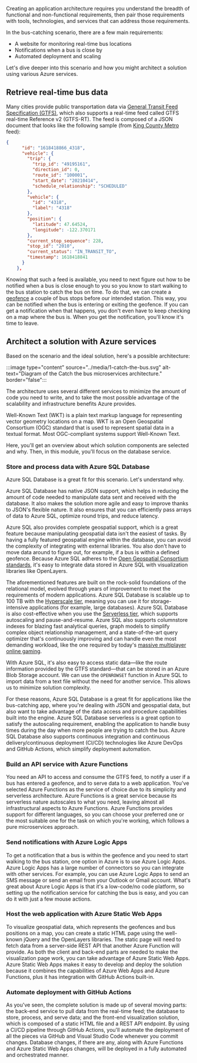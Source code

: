 Creating an application architecture requires you understand the breadth of functional and non-functional requirements, then pair those requirements with tools, technologies, and services that can address those requirements. 

In the bus-catching scenario, there are a few main requirements:

- A website for monitoring real-time bus locations
- Notifications when a bus is close by
- Automated deployment and scaling

Let's dive deeper into this scenario and how you might architect a solution using various Azure services.

## Retrieve real-time bus data

Many cities provide public transportation data via [General Transit Feed Specification (GTFS)](https://gtfs.org/about/), which also supports a real-time feed called GTFS real-time Reference v2 (GTFS-RT). The feed is composed of a JSON document that looks like the following sample (from [King County Metro](https://kingcounty.gov/depts/transportation/metro/travel-options/bus/app-center/developer-resources.aspx) feed):

```json
{
      "id": "1618418866_4318",
      "vehicle": {
        "trip": {
          "trip_id": "49195161",
          "direction_id": 0,
          "route_id": "100001",
          "start_date": "20210414",
          "schedule_relationship": "SCHEDULED"
        },
        "vehicle": {
          "id": "4318",
          "label": "4318"
        },
        "position": {
          "latitude": 47.64524,
          "longitude": -122.370171
        },
        "current_stop_sequence": 228,
        "stop_id": "2010",
        "current_status": "IN_TRANSIT_TO",
        "timestamp": 1618418841
      }
    },
```

Knowing that such a feed is available, you need to next figure out how to be notified when a bus is close enough to you so you know to start walking to the bus station to catch the bus on time. To do that, we can create a [geofence](https://en.wikipedia.org/wiki/Geo-fence) a couple of bus stops before our intended station. This way, you can be notified when the bus is entering or exiting the geofence. If you can get a notification when that happens, you don't even have to keep checking on a map where the bus is. When you get the notification, you'll know it's time to leave.

## Architect a solution with Azure services

Based on the scenario and the ideal solution, here's a possible architecture:

:::image type="content" source="../media/1-catch-the-bus.svg" alt-text="Diagram of the Catch the bus microservices architecture." border="false":::

The architecture uses several different services to minimize the amount of code you need to write, and to take the most possible advantage of the scalability and infrastructure benefits Azure provides.

Well-Known Text (WKT) is a plain text markup language for representing vector geometry locations on a map. WKT is an Open Geospatial Consortium (OGC) standard that is used to represent spatial data in a textual format. Most OGC-compliant systems support Well-Known Text.

Here, you'll get an overview about which solution components are selected and why. Then, in this module, you'll focus on the database service.

### Store and process data with Azure SQL Database

Azure SQL Database is a great fit for this scenario. Let's understand why.

Azure SQL Database has native JSON support, which helps in reducing the amount of code needed to manipulate data sent and received with the database. It also makes the solution more agile and easy to improve thanks to JSON's flexible nature. It also ensures that you can efficiently pass arrays of data to Azure SQL, optimize round trips, and reduce latency.

Azure SQL also provides complete geospatial support, which is a great feature because manipulating geospatial data isn't the easiest of tasks. By having a fully featured geospatial engine within the database, you can avoid the complexity of integrating with external libraries. You also don't have to move data around to figure out, for example, if a bus is within a defined geofence. Because Azure SQL adheres to the [Open Geospatial Consortium standards](https://www.ogc.org/standards/), it's easy to integrate data stored in Azure SQL with visualization libraries like OpenLayers.

The aforementioned features are built on the rock-solid foundations of the relational model, evolved through years of improvement to meet the requirements of modern applications. Azure SQL Database is scalable up to 100 TB with the [Hyperscale tier](/azure/azure-sql/database/service-tier-hyperscale), meaning you can use it for storage-intensive applications (for example, large databases). Azure SQL Database is also cost-effective when you use the [Serverless tier](/azure/azure-sql/database/serverless-tier-overview), which supports autoscaling and pause-and-resume. Azure SQL also supports columnstore indexes for blazing fast analytical queries, graph models to simplify complex object relationship management, and a state-of-the-art query optimizer that's continuously improving and can handle even the most demanding workload, like the one required by today's [massive multiplayer online gaming](https://techcommunity.microsoft.com/t5/azure-sql-blog/pearl-abyss-massive-scale-using-azure-sql-database/ba-p/386231).

With Azure SQL, it's also easy to access static data—like the route information provided by the GTFS standard—that can be stored in an Azure Blob Storage account. We can use the `OPENROWSET` function in Azure SQL to import data from a text file without the need for another service. This allows us to minimize solution complexity.

For these reasons, Azure SQL Database is a great fit for applications like the bus-catching app, where you're dealing with JSON and geospatial data, but also want to take advantage of the data access and procedure capabilities built into the engine. Azure SQL Database serverless is a great option to satisfy the autoscaling requirement, enabling the application to handle busy times during the day when more people are trying to catch the bus. Azure SQL Database also supports continuous integration and continuous delivery/continuous deployment (CI/CD) technologies like Azure DevOps and GitHub Actions, which simplify deployment automation.

### Build an API service with Azure Functions

You need an API to access and consume the GTFS feed, to notify a user if a bus has entered a geofence, and to serve data to a web application. You've selected Azure Functions as the service of choice due to its simplicity and serverless architecture. Azure Functions is a great service because its serverless nature autoscales to what you need, leaving almost all infrastructural aspects to Azure Functions. Azure Functions provides support for different languages, so you can choose your preferred one or the most suitable one for the task on which you're working, which follows a pure microservices approach.

### Send notifications with Azure Logic Apps

To get a notification that a bus is within the geofence and you need to start walking to the bus station, one option in Azure is to use Azure Logic Apps. Azure Logic Apps has a large number of connectors so you can integrate with other services. For example, you can use Azure Logic Apps to send an SMS message or send an email from your Outlook or Gmail account. What's great about Azure Logic Apps is that it's a low-code/no code platform, so setting up the notification service for catching the bus is easy, and you can do it with just a few mouse actions.

### Host the web application with Azure Static Web Apps

To visualize geospatial data, which represents the geofences and bus positions on a map, you can create a static HTML page using the well-known jQuery and the OpenLayers libraries. The static page will need to fetch data from a server-side REST API that another Azure Function will provide. As both the client and back-end parts are needed to make the visualization page work, you can take advantage of Azure Static Web Apps. Azure Static Web Apps makes it easy to develop and deploy the solution because it combines the capabilities of Azure Web Apps and Azure Functions, plus it has integration with GitHub Actions built-in.

### Automate deployment with GitHub Actions

As you've seen, the complete solution is made up of several moving parts: the back-end service to pull data from the real-time feed; the database to store, process, and serve data; and the front-end visualization solution, which is composed of a static HTML file and a REST API endpoint. By using a CI/CD pipeline through GitHub Actions, you'll automate the deployment of all the pieces via GitHub and Visual Studio Code whenever you commit changes. Database changes, if there are any, along with Azure Functions and Azure Static Web Apps changes, will be deployed in a fully automated and orchestrated manner.
